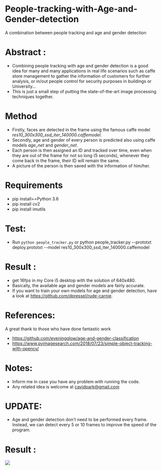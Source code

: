 # People-tracking-with-Age-and-Gender-detection
A combination between people tracking and age and gender detection
# Abstract :
- Combining people tracking with age and gender detection is a good idea for many and many applications in real life scenarios such as caffe store management to gather the information of customers for further analysis, or in/out people control for security purposes in buildings or University...
- This is just a small step of putting the state-of-the-art image processing techniques together.

# Method
- Firstly, faces are detected in the frame using the famous caffe model _res10_300x300_ssd_iter_140000.caffemodel_.
- Secondly, age and gender of every person is predicted also using caffe models _age_net_ and _gender_net_.
- Each person is then assigned an ID and tracked over time, even when they are out of the frame for not so long (5 seconds), whenever they come back in the frame, their ID will remain the same. 
- A picture of the person is then saved with the information of him/her.

# Requirements
- pip install==Python 3.6
- pip install cv2
- pip install imutils

# Test:

- Run `python people_tracker.py`
  or 
  python people_tracker.py --prototxt deploy.prototxt --model res10_300x300_ssd_iter_140000.caffemodel  


# Result :
- get 16fps in my Core i5 desktop with the solution of 640x480.
- Basically, the available age and gender models are fairly accurate.
- If you want to train your own models for age and gender detection, have a look at https://github.com/dpressel/rude-carnie.

# References:
A great thank to those who have done fantastic work
- https://github.com/eveningglow/age-and-gender-classification
- https://www.pyimagesearch.com/2018/07/23/simple-object-tracking-with-opencv/

# Notes:
- Inform me in case you have any problem with running the code.
- Any related idea is welcome at cavidpark@gmail.com 

# UPDATE:
- Age and gender detection don't need to be performed every frame. Instead, we can detect every 5 or 10 frames to improve the speed of the program. 
# Result :

![](results_images/results%20images.PNG)
